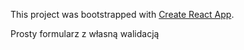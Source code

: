 This project was bootstrapped with [Create React App](https://github.com/facebook/create-react-app).

Prosty formularz z własną walidacją
